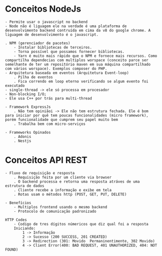 # Conceitos NodeJs
    - Permite usar o javascript no backend
    - Node não é liguagem ele na verdade é uma plataforma de desenvolvimento backend contruída em cima da v8 do google chrome. A liguagem de desenvolvimento é o javascript.

    . NPM (gerenciador de pacotes) 
        - Instalar bibliotecas de terceiros.
        - Torna possível que possamos fornecer bibliotecas.
        - Yarn é muito mais rápido que o NPM e fornece mais recursos. Como compartilha dependecias com multiplos worspace (conceito parce ser semelhante de ter um repositório maven em sua máquina compartilhado com vários worspace). Exemplos composer do PHP.
    - Arquitetura baseada em eventos (Arquitetura Event-loop) 
        . Pilha de eventos
        . Fica correndo em loop eterno verificando se algum evento foi executado
    - single-thread -> ele só processa em procesador     
    - Non-blocking I/O;
    - Ele usa C++ por trás para multi-thread

    - Framework ExpressJs
        . Não tem opiniãoi -> Ele não tem estrutura fechada. Ele é bom para iniciar por quê tem poucas funcionalidades (micro framework), porém funcionalidade que cumprem seu papel muito bem 
        . Trabalha bem com micro-serviços

    - Frameworks Opinados
        . Adonis
        . Nestjs  

# Conceitos API REST
    - Fluxo de requisição e resposta
        . Requisição feita por um cliente via browser
        . O backend processa e retorna uma resposta atráves de uma estrutura de dados
        . Cliente recebe a informação e exibe em tela 
        . Rotas usam o métodos http (POST, GET, PUT, DELETE)

    - Benefícios
        - Multiplos frontend usando o mesmo backend
        - Protocolo de comunicação padronizado

    HTTP Codes
        - Codigo de tres dígitos númericos que diz qual foi a resposta
        Iniciando: 
            1 -> Informação
            2 -> Sucesso (200 SUCCESS, 201 CREATED)
            3 -> Redirection (301: Movido  Permaninentimente, 302 Movido)
            4 -> Client Error(400: BAD REQUEST, 401 UNAUTHORIZED, 404: NOT FOUND)  

